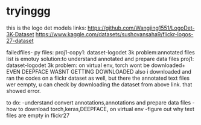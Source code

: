 # tryinggg
this is the logo det models links: https://github.com/Wangjing1551/LogoDet-3K-Dataset  https://www.kaggle.com/datasets/sushovansaha9/flickr-logos-27-dataset


failedfiles-
py files:
proj1-copy1: dataset-logodet 3k problem:annotated files list is emotuy solution:to understand annotated and prepare data files
proj1: dataset-logodet 3k problem: on virtual env, torch wont be downloaded+ EVEN DEEPFACE WASNT GETTING DOWNLOADED
also i downloaded and ran the codes on a flickr dataset as well, but there the annotated text files wer eempty, u can check by downloading the dataset from above link. that showed error.

to do:
-understand convert annotations,annotations and prepare data files
-how to download torch,keras,DEEPFACE, on virtual env
-figure out why text files are empty in flickr27


